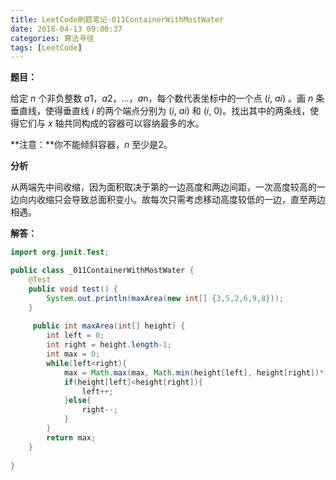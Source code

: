 ```yaml
---
title: LeetCode刷题笔记-011ContainerWithMostWater
date: 2018-04-13 09:00:37
categories: 算法寻径
tags: [LeetCode]
---
```

**题目：**

给定 *n* 个非负整数 *a*1，*a*2，...，*a*n，每个数代表坐标中的一个点 (*i*, *ai*) 。画 *n* 条垂直线，使得垂直线 *i* 的两个端点分别为 (*i*, *ai*) 和 (*i*, 0)。找出其中的两条线，使得它们与 *x* 轴共同构成的容器可以容纳最多的水。

**注意：**你不能倾斜容器，*n* 至少是2。

**分析**

从两端先中间收缩，因为面积取决于第的一边高度和两边间距，一次高度较高的一边向内收缩只会导致总面积变小。故每次只需考虑移动高度较低的一边，直至两边相遇。

**解答：**

````java
import org.junit.Test;

public class _011ContainerWithMostWater {
	@Test
	public void test() {
		System.out.println(maxArea(new int[] {3,5,2,6,9,8}));
	}
	
	 public int maxArea(int[] height) {
        int left = 0;
        int right = height.length-1;
        int max = 0;
        while(left<right){
            max = Math.max(max, Math.min(height[left], height[right])*(right-left));
            if(height[left]<height[right]){
                left++;
            }else{
                right--;
            }
        }
        return max;
    }
	
}


````









